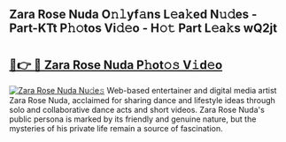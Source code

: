 ## Zara Rose Nuda O𝚗𝚕yf𝚊ns L𝚎a𝚔ed N𝚞𝚍es - Part-KTt P𝚑𝚘tos Vi𝚍𝚎o - H𝚘𝚝 Part L𝚎a𝚔s wQ2jt

# <h2><a href="http://kf09vm.oniu.top/?m=Zara+Rose+Nuda">🔗👉 🔴 Zara Rose Nuda P𝚑ot𝚘𝚜 V𝚒d𝚎o</a></h2>

[![Zara Rose Nuda Nu𝚍e𝚜](https://i.imgur.com/0qMVB7G.gif)](http://kf09vm.oniu.top/?m=Zara+Rose+Nuda)
Web-based entertainer and digital media artist Zara Rose Nuda, acclaimed for sharing dance and lifestyle ideas through solo and collaborative dance acts and short videos. Zara Rose Nuda's public persona is marked by its friendly and genuine nature, but the mysteries of his private life remain a source of fascination.  
